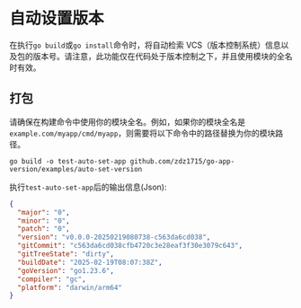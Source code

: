 # 自动设置版本

在执行`go build`或`go install`命令时，将自动检索 VCS（版本控制系统）信息以及包的版本号。请注意，此功能仅在代码处于版本控制之下，并且使用模块的全名时有效。
## 打包
请确保在构建命令中使用你的模块全名。例如，如果你的模块全名是`example.com/myapp/cmd/myapp`，则需要将以下命令中的路径替换为你的模块路径。
```shell
go build -o test-auto-set-app github.com/zdz1715/go-app-version/examples/auto-set-version
```
执行`test-auto-set-app`后的输出信息(Json):
```json
{
  "major": "0",
  "minor": "0",
  "patch": "0",
  "version": "v0.0.0-20250219080738-c563da6cd038",
  "gitCommit": "c563da6cd038cfb4720c3e28eaf3f30e3079c643",
  "gitTreeState": "dirty",
  "buildDate": "2025-02-19T08:07:38Z",
  "goVersion": "go1.23.6",
  "compiler": "gc",
  "platform": "darwin/arm64"
}
```